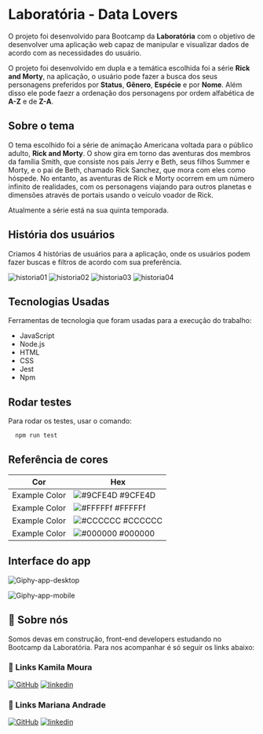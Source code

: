 # Laboratória - Data Lovers

O projeto foi desenvolvido para Bootcamp da **Laboratória** com o objetivo de desenvolver 
uma aplicação web capaz de manipular e visualizar dados de acordo com as necessidades do usuário.

O projeto foi desenvolvido em dupla e a temática escolhida foi a série **Rick and Morty**, na
aplicação, o usuário pode fazer a busca dos seus personagens preferidos por **Status**, **Gênero**, 
**Espécie** e por **Nome**.
Além disso ele pode faezr a ordenação dos personagens por ordem alfabética de **A-Z** e de **Z-A**.

## Sobre o tema

O tema escolhido foi a série de animação Americana voltada para o público adulto, **Rick and Morty**.
O show gira em torno das aventuras dos membros da família Smith, que consiste nos pais Jerry
e Beth, seus filhos Summer e Morty, e o pai de Beth, chamado Rick Sanchez, que mora com eles 
como hóspede.
No entanto, as aventuras de Rick e Morty ocorrem em um número infinito de realidades, 
com os personagens viajando para outros planetas e dimensões através de portais usando 
o veículo voador de Rick.

Atualmente a série está na sua quinta temporada.

## História dos usuários

Criamos 4 histórias de usuários para a aplicação, onde os usuários podem fazer buscas e filtros 
de acordo com sua preferência.

![historia01](https://github.com/KamilaMoura1/SAP006-data-lovers/blob/main/src/imagens/hist%C3%B3ria_1.PNG)
![historia02](https://github.com/KamilaMoura1/SAP006-data-lovers/blob/main/src/imagens/hist%C3%B3ria_2.PNG)
![historia03](https://github.com/KamilaMoura1/SAP006-data-lovers/blob/main/src/imagens/hist%C3%B3ria_3.PNG)
![historia04](https://github.com/KamilaMoura1/SAP006-data-lovers/blob/main/src/imagens/hist%C3%B3ria_4.PNG)

## Tecnologias Usadas

Ferramentas de tecnologia que foram usadas para a execução do trabalho:

- JavaScript
- Node.js
- HTML 
- CSS
- Jest
- Npm


## Rodar testes
Para rodar os testes, usar o comando:

```bash
  npm run test
```

## Referência de cores

| Cor             | Hex                                                                |
| ----------------- | ------------------------------------------------------------------ |
| Example Color | ![#9CFE4D](https://via.placeholder.com/10/9CFE4D?text=+) #9CFE4D |
| Example Color | ![#FFFFFf](https://via.placeholder.com/10/FFFFFf?text=+) #FFFFFf |
| Example Color | ![#CCCCCC](https://via.placeholder.com/10/CCCCCC?text=+) #CCCCCC |
| Example Color | ![#000000](https://via.placeholder.com/10/000000?text=+) #000000 |

## Interface do app
![Giphy-app-desktop](https://media.giphy.com/media/GEcneGrlpAEE88BPl3/giphy.gif)

![Giphy-app-mobile](https://media.giphy.com/media/rWaxV4ui5eHO0A8Shu/giphy.gif)


## 🚀 Sobre nós
Somos devas em construção, front-end developers estudando no Bootcamp da Laboratória.
Para nos acompanhar é só seguir os links abaixo:


### 🔗 Links Kamila Moura
[![GitHub](https://img.shields.io/badge/meu_github-000?style=for-the-badge&logo=ko-fi&logoColor=white)](https://github.com/KamilaMoura1)
[![linkedin](https://img.shields.io/badge/meu_linkedin-0A66C2?style=for-the-badge&logo=linkedin&logoColor=white)](https://www.linkedin.com/in/kamila-moura-programacao/)

### 🔗 Links Mariana Andrade
[![GitHub](https://img.shields.io/badge/meu_github-000?style=for-the-badge&logo=ko-fi&logoColor=white)](https://github.com/MarianaFAndrade)
[![linkedin](https://img.shields.io/badge/meu_linkedin-0A66C2?style=for-the-badge&logo=linkedin&logoColor=white)](https://www.linkedin.com/in/mariana-andrade-4a71b8148/)
